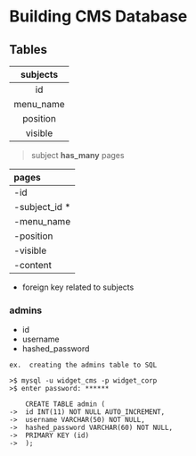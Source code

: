 # Building CMS Database

## Tables

| subjects    |
|:---------:  |
| id          |
| menu_name   |
| position    |
| visible     |

> subject **has_many** pages

|  pages           |
|:---------        |
| -id              |
| -subject_id *    |
| -menu_name       |
| -position        |
| -visible         |
| -content         |

* foreign key related to subjects


### admins
- id
- username
- hashed_password


```
ex.  creating the admins table to SQL

>$ mysql -u widget_cms -p widget_corp
>$ enter password: ******

	CREATE TABLE admin (
->  id INT(11) NOT NULL AUTO_INCREMENT,
->  username VARCHAR(50) NOT NULL,
->  hashed_password VARCHAR(60) NOT NULL,
->  PRIMARY KEY (id)
->	);


```
